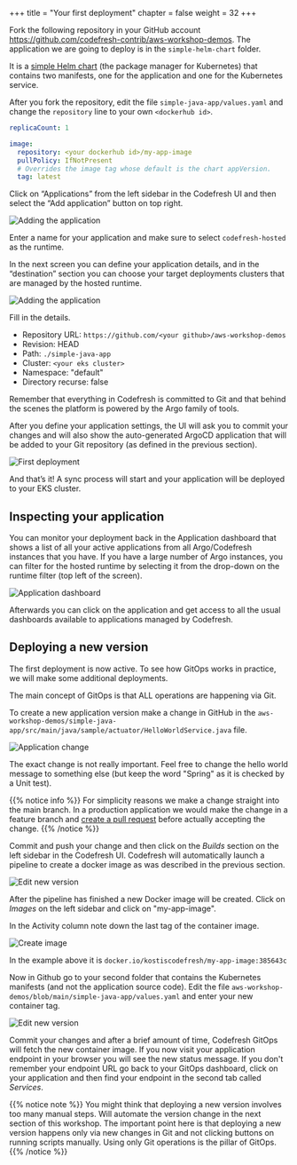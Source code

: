+++
title = "Your first deployment"
chapter = false
weight = 32
+++


Fork the following repository in your GitHub account https://github.com/codefresh-contrib/aws-workshop-demos. The application we are going to deploy
is in the `simple-helm-chart` folder.

It is a [simple Helm chart](https://helm.sh/) (the package manager for Kubernetes) that contains two manifests, one for the application and one for the Kubernetes service.

After you fork the repository, edit the file `simple-java-app/values.yaml`
and change the `repository` line to your own `<dockerhub id>`.

```yaml
replicaCount: 1

image:
  repository: <your dockerhub id>/my-app-image
  pullPolicy: IfNotPresent
  # Overrides the image tag whose default is the chart appVersion.
  tag: latest
```  

Click on “Applications” from the left sidebar in the Codefresh UI and then select the “Add application” button on top right.

![Adding the application](/images/gitops_first_deploy/add-application.png)

Enter a name for your application and make sure to select `codefresh-hosted` as the runtime.

In the next screen you can define your application details, and in the “destination” section you can choose your target deployments clusters that are managed by the hosted runtime.

![Adding the application](/images/gitops_first_deploy/add-settings.png)


Fill in the details.

* Repository URL: `https://github.com/<your github>/aws-workshop-demos`
* Revision: HEAD
* Path: `./simple-java-app`
* Cluster: `<your eks cluster>`
* Namespace: "default"
* Directory recurse: false

Remember that everything in Codefresh is committed to Git and that behind the scenes the platform is powered by the Argo family of tools.

After you define your application settings, the UI will ask you to commit your changes and will also show the auto-generated ArgoCD application that will be added to your Git repository (as defined in the previous section).

![First deployment](/images/gitops_first_deploy/first-deployment.png)

And that’s it! A sync process will start and your application will be deployed to your EKS cluster.

## Inspecting your application

You can monitor your deployment back in the Application dashboard that shows a list of all your active applications from all Argo/Codefresh instances that you have. If you have a large number of Argo instances, you can filter for the hosted runtime by selecting it from the drop-down on the runtime filter (top left of the screen).

![Application dashboard](/images/gitops_first_deploy/applications.png)


Afterwards you can click on the application and get access to all the usual dashboards available to applications managed by Codefresh.



## Deploying a new version

The first deployment is now active. To see how GitOps works in practice, we will make some additional deployments.

The main concept of GitOps is that ALL operations are happening via Git. 

To create a new application version make a change in GitHub in the `aws-workshop-demos/simple-java-app/src/main/java/sample/actuator/HelloWorldService.java` file.

![Application change](/images/gitops_first_deploy/app-change.png)

The exact change is not really important. Feel free to change the hello world message to something else (but keep the word "Spring" as it is checked by a Unit test).

{{% notice info %}}
For simplicity reasons we make a change straight into the main branch. In a production application we would make the change in a feature branch and [create a pull request](https://codefresh.io/docs/docs/ci-cd-guides/preview-environments/)
before actually accepting the change.
{{% /notice %}}


Commit and push your change and then click on the *Builds* section on the left sidebar in the Codefresh UI. Codefresh will automatically launch a pipeline to create a docker image as was described in the previous section.

![Edit new version](/images/gitops_first_deploy/git-change-app.png)

After the pipeline has finished a new Docker image will be created. Click on *Images* on the left sidebar and click on "my-app-image".

In the Activity column note down the last tag of the container image.

![Create image](/images/gitops_first_deploy/image-tag.png)

In the example above it is `docker.io/kostiscodefresh/my-app-image:385643c`

Now in Github go to your second folder that contains the Kubernetes manifests (and not the application source code). Edit the file `aws-workshop-demos/blob/main/simple-java-app/values.yaml` and enter your new container tag.

![Edit new version](/images/gitops_first_deploy/new-version-manual.png)

Commit your changes and after a brief amount of time, Codefresh GitOps will fetch the new container image. If you now visit your application endpoint in your browser 
you will see the new status message. If you don't remember your endpoint URL go back to your GitOps dashboard, click on your application and then find your endpoint
in the second tab called *Services*.

{{% notice note %}}
You might think that deploying a new version involves too many manual steps. Will automate the version change in the next section of this workshop. The important point here is that deploying a new version happens only via new changes in Git and not clicking buttons on running scripts manually. Using only Git operations is the pillar of GitOps.
{{% /notice %}}






